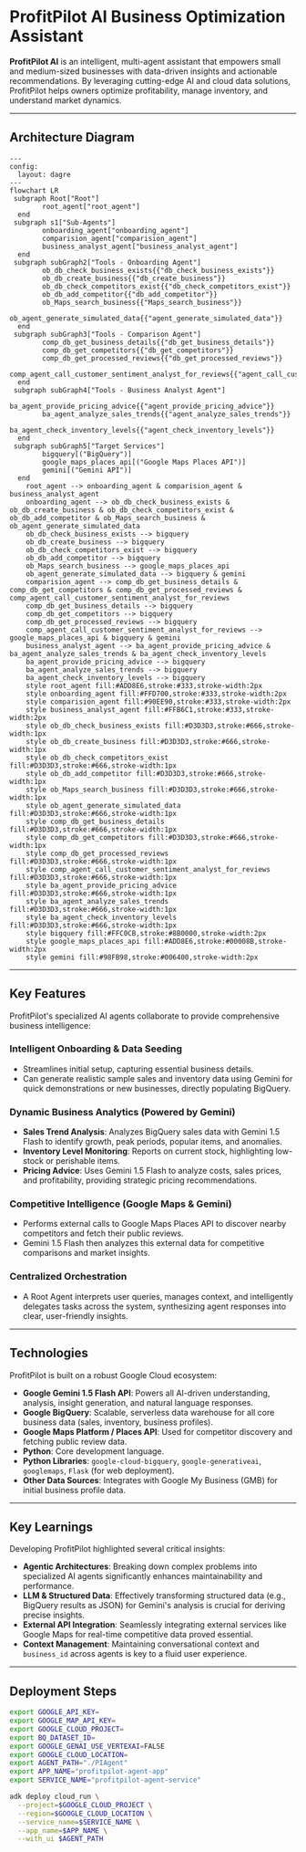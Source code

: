 # ProfitPilot AI Business Optimization Assistant

**ProfitPilot AI** is an intelligent, multi-agent assistant that empowers small and medium-sized businesses with data-driven insights and actionable recommendations. By leveraging cutting-edge AI and cloud data solutions, ProfitPilot helps owners optimize profitability, manage inventory, and understand market dynamics.

---
## Architecture Diagram


```mermaid
---
config:
  layout: dagre
---
flowchart LR
 subgraph Root["Root"]
        root_agent["root_agent"]
  end
 subgraph s1["Sub-Agents"]
        onboarding_agent["onboarding_agent"]
        comparision_agent["comparision_agent"]
        business_analyst_agent["business_analyst_agent"]
  end
 subgraph subGraph2["Tools - Onboarding Agent"]
        ob_db_check_business_exists{{"db_check_business_exists"}}
        ob_db_create_business{{"db_create_business"}}
        ob_db_check_competitors_exist{{"db_check_competitors_exist"}}
        ob_db_add_competitor{{"db_add_competitor"}}
        ob_Maps_search_business{{"Maps_search_business"}}
        ob_agent_generate_simulated_data{{"agent_generate_simulated_data"}}
  end
 subgraph subGraph3["Tools - Comparison Agent"]
        comp_db_get_business_details{{"db_get_business_details"}}
        comp_db_get_competitors{{"db_get_competitors"}}
        comp_db_get_processed_reviews{{"db_get_processed_reviews"}}
        comp_agent_call_customer_sentiment_analyst_for_reviews{{"agent_call_customer_sentiment_analyst_for_reviews"}}
  end
 subgraph subGraph4["Tools - Business Analyst Agent"]
        ba_agent_provide_pricing_advice{{"agent_provide_pricing_advice"}}
        ba_agent_analyze_sales_trends{{"agent_analyze_sales_trends"}}
        ba_agent_check_inventory_levels{{"agent_check_inventory_levels"}}
  end
 subgraph subGraph5["Target Services"]
        bigquery[("BigQuery")]
        google_maps_places_api[("Google Maps Places API")]
        gemini[("Gemini API")]
  end
    root_agent --> onboarding_agent & comparision_agent & business_analyst_agent
    onboarding_agent --> ob_db_check_business_exists & ob_db_create_business & ob_db_check_competitors_exist & ob_db_add_competitor & ob_Maps_search_business & ob_agent_generate_simulated_data
    ob_db_check_business_exists --> bigquery
    ob_db_create_business --> bigquery
    ob_db_check_competitors_exist --> bigquery
    ob_db_add_competitor --> bigquery
    ob_Maps_search_business --> google_maps_places_api
    ob_agent_generate_simulated_data --> bigquery & gemini
    comparision_agent --> comp_db_get_business_details & comp_db_get_competitors & comp_db_get_processed_reviews & comp_agent_call_customer_sentiment_analyst_for_reviews
    comp_db_get_business_details --> bigquery
    comp_db_get_competitors --> bigquery
    comp_db_get_processed_reviews --> bigquery
    comp_agent_call_customer_sentiment_analyst_for_reviews --> google_maps_places_api & bigquery & gemini
    business_analyst_agent --> ba_agent_provide_pricing_advice & ba_agent_analyze_sales_trends & ba_agent_check_inventory_levels
    ba_agent_provide_pricing_advice --> bigquery
    ba_agent_analyze_sales_trends --> bigquery
    ba_agent_check_inventory_levels --> bigquery
    style root_agent fill:#ADD8E6,stroke:#333,stroke-width:2px
    style onboarding_agent fill:#FFD700,stroke:#333,stroke-width:2px
    style comparision_agent fill:#90EE90,stroke:#333,stroke-width:2px
    style business_analyst_agent fill:#FFB6C1,stroke:#333,stroke-width:2px
    style ob_db_check_business_exists fill:#D3D3D3,stroke:#666,stroke-width:1px
    style ob_db_create_business fill:#D3D3D3,stroke:#666,stroke-width:1px
    style ob_db_check_competitors_exist fill:#D3D3D3,stroke:#666,stroke-width:1px
    style ob_db_add_competitor fill:#D3D3D3,stroke:#666,stroke-width:1px
    style ob_Maps_search_business fill:#D3D3D3,stroke:#666,stroke-width:1px
    style ob_agent_generate_simulated_data fill:#D3D3D3,stroke:#666,stroke-width:1px
    style comp_db_get_business_details fill:#D3D3D3,stroke:#666,stroke-width:1px
    style comp_db_get_competitors fill:#D3D3D3,stroke:#666,stroke-width:1px
    style comp_db_get_processed_reviews fill:#D3D3D3,stroke:#666,stroke-width:1px
    style comp_agent_call_customer_sentiment_analyst_for_reviews fill:#D3D3D3,stroke:#666,stroke-width:1px
    style ba_agent_provide_pricing_advice fill:#D3D3D3,stroke:#666,stroke-width:1px
    style ba_agent_analyze_sales_trends fill:#D3D3D3,stroke:#666,stroke-width:1px
    style ba_agent_check_inventory_levels fill:#D3D3D3,stroke:#666,stroke-width:1px
    style bigquery fill:#FFC0CB,stroke:#8B0000,stroke-width:2px
    style google_maps_places_api fill:#ADD8E6,stroke:#00008B,stroke-width:2px
    style gemini fill:#98FB98,stroke:#006400,stroke-width:2px
```

---

## Key Features

ProfitPilot's specialized AI agents collaborate to provide comprehensive business intelligence:

### Intelligent Onboarding & Data Seeding
- Streamlines initial setup, capturing essential business details.
- Can generate realistic sample sales and inventory data using Gemini for quick demonstrations or new businesses, directly populating BigQuery.

### Dynamic Business Analytics (Powered by Gemini)
- **Sales Trend Analysis**: Analyzes BigQuery sales data with Gemini 1.5 Flash to identify growth, peak periods, popular items, and anomalies.
- **Inventory Level Monitoring**: Reports on current stock, highlighting low-stock or perishable items.
- **Pricing Advice**: Uses Gemini 1.5 Flash to analyze costs, sales prices, and profitability, providing strategic pricing recommendations.

### Competitive Intelligence (Google Maps & Gemini)
- Performs external calls to Google Maps Places API to discover nearby competitors and fetch their public reviews.
- Gemini 1.5 Flash then analyzes this external data for competitive comparisons and market insights.

### Centralized Orchestration
- A Root Agent interprets user queries, manages context, and intelligently delegates tasks across the system, synthesizing agent responses into clear, user-friendly insights.

---

## Technologies

ProfitPilot is built on a robust Google Cloud ecosystem:

- **Google Gemini 1.5 Flash API**: Powers all AI-driven understanding, analysis, insight generation, and natural language responses.
- **Google BigQuery**: Scalable, serverless data warehouse for all core business data (sales, inventory, business profiles).
- **Google Maps Platform / Places API**: Used for competitor discovery and fetching public review data.
- **Python**: Core development language.
- **Python Libraries**: `google-cloud-bigquery`, `google-generativeai`, `googlemaps`, `Flask` (for web deployment).
- **Other Data Sources**: Integrates with Google My Business (GMB) for initial business profile data.

---

## Key Learnings

Developing ProfitPilot highlighted several critical insights:

- **Agentic Architectures**: Breaking down complex problems into specialized AI agents significantly enhances maintainability and performance.
- **LLM & Structured Data**: Effectively transforming structured data (e.g., BigQuery results as JSON) for Gemini's analysis is crucial for deriving precise insights.
- **External API Integration**: Seamlessly integrating external services like Google Maps for real-time competitive data proved essential.
- **Context Management**: Maintaining conversational context and `business_id` across agents is key to a fluid user experience.

---

## Deployment Steps

```bash
export GOOGLE_API_KEY=
export GOOGLE_MAP_API_KEY=
export GOOGLE_CLOUD_PROJECT=
export BQ_DATASET_ID=
export GOOGLE_GENAI_USE_VERTEXAI=FALSE
export GOOGLE_CLOUD_LOCATION=
export AGENT_PATH="./PIAgent"
export APP_NAME="profitpilot-agent-app"
export SERVICE_NAME="profitpilot-agent-service"

adk deploy cloud_run \
  --project=$GOOGLE_CLOUD_PROJECT \
  --region=$GOOGLE_CLOUD_LOCATION \
  --service_name=$SERVICE_NAME \
  --app_name=$APP_NAME \
  --with_ui $AGENT_PATH
```